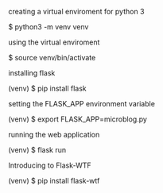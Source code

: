 creating a virtual enviroment for python 3

$ python3 -m venv venv

using the virtual enviroment

$ source venv/bin/activate

installing flask

(venv) $ pip install flask

setting the FLASK_APP environment variable

(venv) $ export FLASK_APP=microblog.py

running the web application

(venv) $ flask run


Introducing  to Flask-WTF

(venv) $ pip install flask-wtf